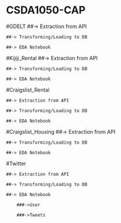 # CSDA1050-CAP

#GDELT
	##-> Extraction from API
	
	##-> Transforming/Loading to DB
	
	##-> EDA Notebook
	
#Kijiji_Rental 
	##-> Extraction from API
	
	##-> Transforming/Loading to DB
	
	##-> EDA Notebook
	
#Craigslist_Rental
	
	##-> Extraction from API
	
	##-> Transforming/Loading to DB
	
	##-> EDA Notebook
	
#Craigslist_Housing
	##-> Extraction from API
	
	##-> Transforming/Loading to DB
	
	##-> EDA Notebook
	
#Twitter
	
	##-> Extraction from API
	
	##-> Transforming/Loading to DB
	
	##-> EDA Notebook
	
		###->User
		
		###->Tweets
	
